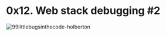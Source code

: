 # 0x12. Web stack debugging #2

![99littlebugsinthecode-holberton](https://github.com/Omowunmijuin/alx-system_engineering-devops/assets/109985883/8811e324-c0ce-4e85-9f8e-101ac2fb5260)
